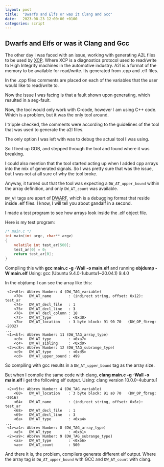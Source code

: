 ```yaml
---
layout: post
title:  "Dwarfs and Elfs or was it Clang and Gcc"
date:   2023-08-23 12:00:00 +0100
categories: script
---
```


## Dwarfs and Elfs or was it Clang and Gcc

The other day i was faced with an issue, working with generating A2L files to be used by [XCP](https://en.wikipedia.org/wiki/XCP_(protocol)). Where
XCP is a diagnostics protocol used to read/write to High Integrity machines in the automotive industry.
A2l is a format of the memory to be available for read/write. Its generated from .cpp and .elf files.

In the .cpp files comments are placed on each of the variables that the user would like to read/write
to.

Now the issue I was facing is that a fault shown upon generating, which resulted in a seg-fault.

Now, the tool would only work with C-code, however I am using C++ code. Which is a problem, but it
was the only tool around.

I tripple checked, the comments were according to the guidelines of the tool that was used to generate
the a2l files.

The only option I was left with was to debug the actual tool I was using.

So I fired up GDB, and stepped through the tool and found where it was breaking.

I could also mention that the tool started acting up when I added cpp arrays into the mix of generated
signals. So I was pretty sure that was the issue, but I was not at all sure of why the tool broke.

Anyway, it turned out that the tool was expecting a `DW_AT_upper_bound` within the array definition, and
only `DW_AT_count` was available.

`DW_AT` tags are apart of [DWARF](https://dwarfstd.org/), which is a debugging format that reside inside .elf files. I know, I
will tell you about gandalf in a second.

I made a test program to see how arrays look inside the .elf object file.


Here is my test program:
```c
/* main.c */
int main(int argc, char** argv)
{
    volatile int test_ar[500];
    test_ar[0] = 0;
    return test_ar[0];
}
```

Compiling this with __gcc main.c -g -Wall -o main.elf__ and running __objdump -W main.elf__
Using: gcc (Ubuntu 9.4.0-1ubuntu1~20.04.1) 9.4.0

In the objdump I can see the array like this:
```elf
 <2><6f>: Abbrev Number: 4 (DW_TAG_variable)
    <70>   DW_AT_name        : (indirect string, offset: 0x12): test_ar
    <74>   DW_AT_decl_file   : 1
    <75>   DW_AT_decl_line   : 3
    <76>   DW_AT_decl_column : 18
    <77>   DW_AT_type        : <0xd0>
    <7b>   DW_AT_location    : 3 byte block: 91 90 70   (DW_OP_fbreg: -2032)
...
 <1><bf>: Abbrev Number: 11 (DW_TAG_array_type)
    <c0>   DW_AT_type        : <0xa7>
    <c4>   DW_AT_sibling     : <0xd0>
 <2><c8>: Abbrev Number: 12 (DW_TAG_subrange_type)
    <c9>   DW_AT_type        : <0xd5>
    <cd>   DW_AT_upper_bound : 499
```

So compiling with gcc results in a `DW_AT_upper_bound` tag as the array size.

But when I compile the same code with clang, __clang main.c -g -Wall -o main.elf__ i get the following elf output.
Using: clang version 10.0.0-4ubuntu1

```elf
 <2><5f>: Abbrev Number: 4 (DW_TAG_variable)
    <60>   DW_AT_location    : 3 byte block: 91 a0 70   (DW_OP_fbreg: -2016)
    <64>   DW_AT_name        : (indirect string, offset: 0x6c): test_ar
    <68>   DW_AT_decl_file   : 1
    <69>   DW_AT_decl_line   : 3
    <6a>   DW_AT_type        : <0xa4>
...
 <1><a4>: Abbrev Number: 8 (DW_TAG_array_type)
    <a5>   DW_AT_type        : <0xb1>
 <2><a9>: Abbrev Number: 9 (DW_TAG_subrange_type)
    <aa>   DW_AT_type        : <0xb6>
    <ae>   DW_AT_count       : 500
```

And there it is, the problem, compilers generate different elf output. Where the array tag
is `DW_AT_upper_bound` with GCC and `DW_AT_count` with clang.

[jekyll-docs]: http://jekyllrb.com/docs/home
[jekyll-gh]:   https://github.com/jekyll/jekyll
[jekyll-talk]: https://talk.jekyllrb.com/
